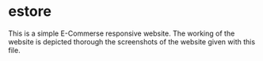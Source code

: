 # estore
This is a simple E-Commerse responsive website.
The working of the website is depicted thorough the screenshots of the website given with this file.
